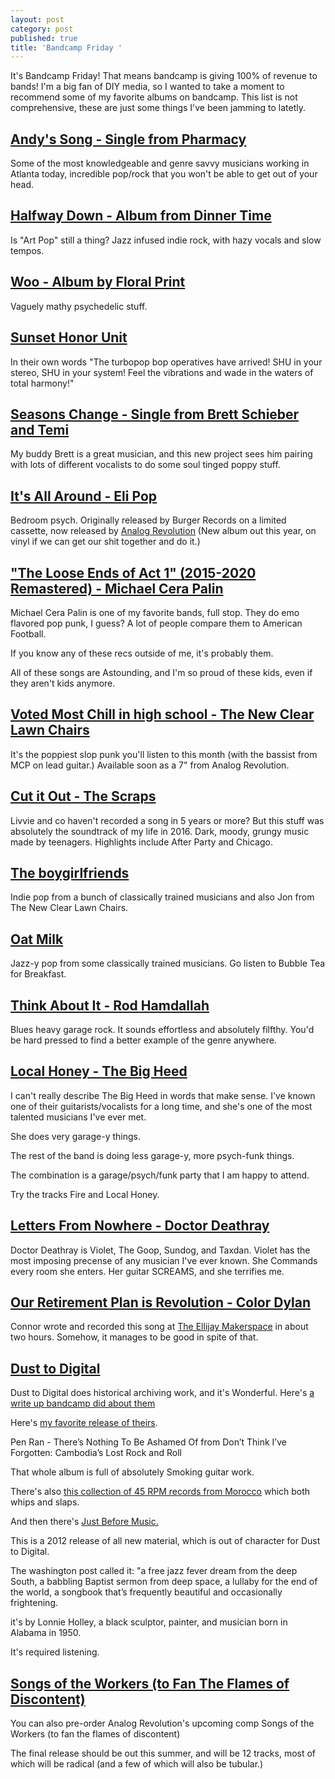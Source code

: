 ```yaml
---
layout: post
category: post
published: true
title: 'Bandcamp Friday '
---
```

It's Bandcamp Friday! That means bandcamp is giving 100% of revenue to bands! I'm a big fan of DIY media, so I wanted to take a moment to recommend some of my favorite albums on bandcamp. This list is not comprehensive, these are just some things I've been jamming to latetly.  


## [Andy's Song - Single from Pharmacy](https://pharmacy21.bandcamp.com/track/andys-song)

Some of the most knowledgeable and genre savvy musicians working in Atlanta today, incredible pop/rock that you won't be able to get out of your head. 

## [Halfway Down - Album from Dinner Time](https://dinner-time.bandcamp.com/album/halfway-down)

Is "Art Pop" still a thing? Jazz infused indie rock, with hazy vocals and slow tempos. 

## [Woo - Album by Floral Print](https://floralprint.bandcamp.com/album/woo)

Vaguely mathy psychedelic stuff.

## [Sunset Honor Unit](https://shuatl.bandcamp.com/album/sunset-honor-unit)

In their own words "The turbopop bop operatives have arrived! SHU in your stereo, SHU in your system! Feel the vibrations and wade in the waters of total harmony!" 

## [Seasons Change - Single from Brett Schieber and Temi](https://brettschieber.bandcamp.com/album/seasons-change-my-summer-flame)

My buddy Brett is a great musician, and this new project sees him pairing with lots of different vocalists to do some soul tinged poppy stuff.


## [It's All Around - Eli Pop](https://elipopmusic.bandcamp.com/album/its-all-around)

Bedroom psych. Originally released by Burger Records on a limited cassette, now released by [Analog Revolution](https://analogrevolution.com) (New album out this year, on vinyl if we can get our shit together and do it.)

## ["The Loose Ends of Act 1" (2015​-​2020 Remastered)  - Michael Cera Palin ](https://michaelcerapalin.bandcamp.com/album/the-loose-ends-of-act-1-2015-2020-remastered)

Michael Cera Palin is one of my favorite bands, full stop. They do emo flavored pop punk, I guess? A lot of people compare them to American Football. 

If you know any of these recs outside of me, it's probably them. 

All of these songs are Astounding, and I'm so proud of these kids, even if they aren't kids anymore.


## [Voted Most Chill in high school - The New Clear Lawn Chairs](https://thenewclearlawnchairs.bandcamp.com/album/voted-most-chill-in-high-school)

It's the poppiest slop punk you'll listen to this month (with the bassist from MCP on lead guitar.) Available soon as a 7" from Analog Revolution. 

## [Cut it Out - The Scraps](https://thescrapsmusic.bandcamp.com/album/cut-it-out)

Livvie and co haven't recorded a song in 5 years or more? But this stuff was absolutely the soundtrack of my life in 2016. Dark, moody, grungy music made by teenagers. Highlights include After Party and Chicago.

## [The boygirlfriends](https://theboygirlfriends.bandcamp.com/)

Indie pop from a bunch of classically trained musicians and also Jon from The New Clear Lawn Chairs.

## [Oat Milk](https://oatmilkmusic.bandcamp.com/)

Jazz-y pop from some classically trained musicians. Go listen to Bubble Tea for Breakfast. 

## [Think About It - Rod Hamdallah](https://rodhamdallah.bandcamp.com/album/think-about-it-ep)

Blues heavy garage rock. It sounds effortless and absolutely filfthy. You'd be hard pressed to find a better example of the genre anywhere. 

## [Local Honey - The Big Heed](https://thebigheed.bandcamp.com/album/local-honey)

I can't really describe The Big Heed in words that make sense. I've known one of their guitarists/vocalists for a long time, and she's one of the most talented musicians I've ever met. 

She does very garage-y things. 

The rest of the band is doing less garage-y, more psych-funk things. 

The combination is a garage/psych/funk party that I am happy to attend. 

Try the tracks Fire and Local Honey.

## [Letters From Nowhere - Doctor Deathray](https://doctordeathray.bandcamp.com/album/letters-from-nowhere-vol-1?label=1708079041&tab=music)

Doctor Deathray is Violet, The Goop, Sundog, and Taxdan. Violet has the most imposing precense of any musician I've ever known. She Commands every room she enters. Her guitar SCREAMS, and she terrifies me. 

## [Our Retirement Plan is Revolution - Color Dylan](https://connordylan.bandcamp.com/track/our-retirement-plan-is-revolution-rough-mix?label=1708079041&tab=music)

Connor wrote and recorded this song at [The Ellijay Makerspace](https://ellijaymakerspace.org) in about two hours. Somehow, it manages to be good in spite of that. 

## [Dust to Digital](https://dusttodigital.bandcamp.com/music)

Dust to Digital does historical archiving work, and it's Wonderful. Here's [a write up bandcamp did about them](https://daily.bandcamp.com/label-profile/dust-to-digital-label-profile)

Here's [my favorite release of theirs](https://dusttodigital.bandcamp.com/track/there-s-nothing-to-be-ashamed-of).

Pen Ran - There’s Nothing To Be Ashamed Of
from Don’t Think I’ve Forgotten: Cambodia’s Lost Rock and Roll 

That whole album is full of absolutely Smoking guitar work.

There's also [this collection of 45 RPM records from Morocco](https://dusttodigital.bandcamp.com/album/kassidat-raw-45s-from-morocco) which both whips and slaps.

And then there's [Just Before Music.](https://dusttodigital.bandcamp.com/album/just-before-music)

This is a 2012 release of all new material, which is out of character for Dust to Digital. 

The washington post called it: "a free jazz fever dream from the deep South, a babbling Baptist sermon from deep space, a lullaby for the end of the world, a songbook that’s frequently beautiful and occasionally frightening.

it's by  Lonnie Holley, a black sculptor, painter, and musician born in Alabama in 1950. 

It's required listening.

## [Songs of the Workers (to Fan The Flames of Discontent)](https://analogrevolution.bandcamp.com/album/songs-of-the-worker-to-fan-the-flames-of-discontent)

You can also pre-order Analog Revolution's upcoming comp Songs of the Workers (to fan the flames of discontent)

The final release should be out this summer, and will be 12 tracks, most of which will be radical (and a few of which will also be tubular.)
